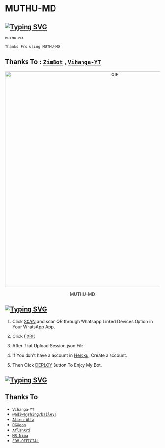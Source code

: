 # MUTHU-MD

## [![Typing SVG](https://readme-typing-svg.herokuapp.com?font=Rockstar-ExtraBold&color=F33A6A&lines=WELCOME+TO+BLACK+TIGER+MD+WA+BOT.;CREATED+BY+SACHIYA+TM;BEST+MULTIDEVICE+WA+BOT;THANKS+FOR+VISITING+MY+GIT)](https://git.io/typing-svg)


    MUTHU-MD
    
   
   
   
   
   ```Thanks Fro using MUTHU-MD```

## Thanks To : [`ZimBot`](https://github.com/zim-bot/zimbot-v4) , [`Vihanga-YT`](https://github.com/vihangayt0)




 </a>

</p>

<div align="center">

  <p align="center">

<img srcn="https://i.imgur.com/XHhlqtK.jpeg" alt="GIF" width="700"/>

</p>

  <p align="center">



</p>

</div>

<p align="center">MUTHU-MD</br> 
 

## [![Typing SVG](https://readme-typing-svg.herokuapp.com?font=Rockstar-ExtraBold&color=F33A6A&lines=WELCOME+TO+BLACK+TIGER+MD+WA+BOT.;CREATED+BY+SACHIYA+TM;BEST+MULTIDEVICE+WA+BOT;THANKS+FOR+VISITING+MY+GIT)](https://git.io/typing-svg)


1. Click [SCAN](https://replit.com/@Thusitmk/MUTHU-MD-V70?v=1) and scan QR through Whatsapp Linked Devices Option in Your WhatsApp App.

2. Click [FORK](https://github.com/user123ja/Muthu-MD-V1.2/fork)

2. After That Upload Session.json File

3. If You don't have a account in [Heroku](https://signup.heroku.com/), Create a account.

5. Then Click [DEPLOY](https://heroku.com/deploy) Button To Enjoy My Bot.

## [![Typing SVG](https://readme-typing-svg.herokuapp.com?font=Rockstar-ExtraBold&color=F33A6A&lines=WELCOME+TO+BLACK+TIGER+MD+WA+BOT.;CREATED+BY+SACHIYA+TM;BEST+MULTIDEVICE+WA+BOT;THANKS+FOR+VISITING+MY+GIT)](https://git.io/typing-svg)





## Thanks To
* [`Vihanga-YT`](https://github.com/vihangayt0)
* [`@adiwajshing/baileys`](https://github.com/adiwajshing/baileys)
* [`Alien-Alfa`](https://github.com/Alien-Alfa)
* [`DGXeon`](https://github.com/DGXeon)
* [`AflahXrd`](https://github.com/nexusNw)
* [`MR.Nima`](https://github.com/DarkMakerofc)
* [`EDM-OFFICIAL`](https://github.com/edm-official)
